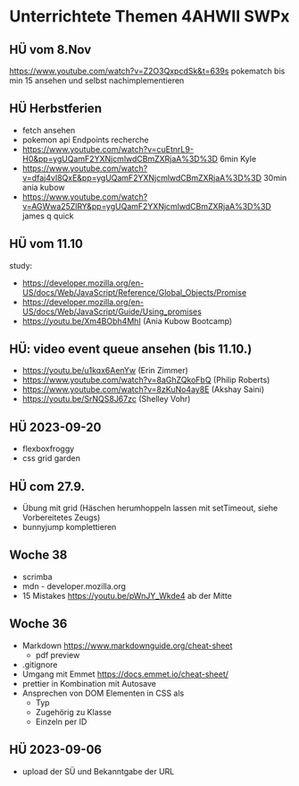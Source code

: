 # Unterrichtete Themen 4AHWII SWPx

## HÜ vom 8.Nov

<https://www.youtube.com/watch?v=Z2O3QxpcdSk&t=639s> pokematch bis min 15
ansehen und selbst nachimplementieren

## HÜ Herbstferien

-   fetch ansehen
-   pokemon api Endpoints recherche
-   <https://www.youtube.com/watch?v=cuEtnrL9-H0&pp=ygUQamF2YXNjcmlwdCBmZXRjaA%3D%3D>
    6min Kyle
-   <https://www.youtube.com/watch?v=dfaj4vI8QxE&pp=ygUQamF2YXNjcmlwdCBmZXRjaA%3D%3D>
    30min ania kubow
-   <https://www.youtube.com/watch?v=AGWwa25ZlRY&pp=ygUQamF2YXNjcmlwdCBmZXRjaA%3D%3D>
    james q quick

## HÜ vom 11.10

study:

-   https://developer.mozilla.org/en-US/docs/Web/JavaScript/Reference/Global_Objects/Promise
-   https://developer.mozilla.org/en-US/docs/Web/JavaScript/Guide/Using_promises
-   https://youtu.be/Xm4BObh4MhI (Ania Kubow Bootcamp)

## HÜ: video event queue ansehen (bis 11.10.)

-   https://youtu.be/u1kqx6AenYw (Erin Zimmer)
-   https://www.youtube.com/watch?v=8aGhZQkoFbQ (Philip Roberts)
-   https://www.youtube.com/watch?v=8zKuNo4ay8E (Akshay Saini)
-   https://youtu.be/SrNQS8J67zc (Shelley Vohr)

## HÜ 2023-09-20

-   flexboxfroggy
-   css grid garden

## HÜ com 27.9.

-   Übung mit grid (Häschen herumhoppeln lassen mit setTimeout, siehe
    Vorbereitetes Zeugs)
-   bunnyjump komplettieren

## Woche 38

-   scrimba
-   mdn - developer.mozilla.org
-   15 Mistakes https://youtu.be/pWnJY_Wkde4 ab der Mitte

## Woche 36

-   Markdown https://www.markdownguide.org/cheat-sheet
    -   pdf preview
-   .gitignore
-   Umgang mit Emmet https://docs.emmet.io/cheat-sheet/
-   prettier in Kombination mit Autosave
-   Ansprechen von DOM Elementen in CSS als
    -   Typ
    -   Zugehörig zu Klasse
    -   Einzeln per ID

## HÜ 2023-09-06

-   upload der SÜ und Bekanntgabe der URL
